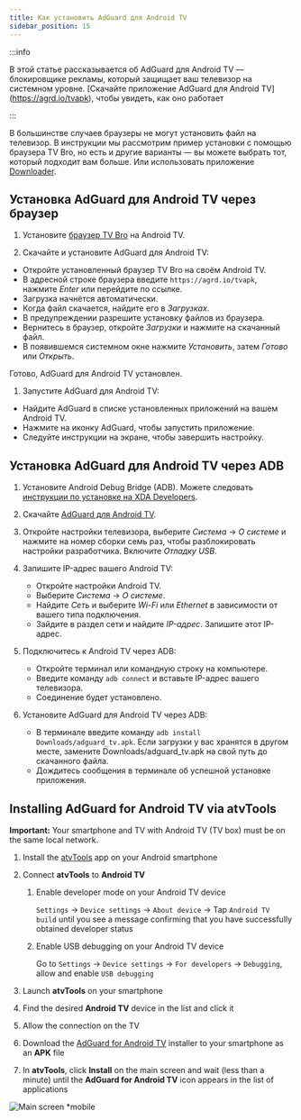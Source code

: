 ```yaml
---
title: Как установить AdGuard для Android TV
sidebar_position: 15
---
```


:::info

В этой статье рассказывается об AdGuard для Android TV — блокировщике рекламы, который защищает ваш телевизор на системном уровне. [Скачайте приложение AdGuard для Android TV] (https://agrd.io/tvapk), чтобы увидеть, как оно работает

:::

В большинстве случаев браузеры не могут установить файл на телевизор. В инструкции мы рассмотрим пример установки с помощью браузера TV Bro, но есть и другие варианты — вы можете выбрать тот, который подходит вам больше. Или использовать приложение [Downloader](https://play.google.com/store/apps/details?id=com.esaba.downloader).

## Установка AdGuard для Android TV через браузер

1. Установите [браузер TV Bro](https://play.google.com/store/apps/details?id=com.phlox.tvwebbrowser) на Android TV.

2. Скачайте и установите AdGuard для Android TV:

- Откройте установленный браузер TV Bro на своём Android TV.
- В адресной строке браузера введите `https://agrd.io/tvapk`, нажмите _Enter_ или перейдите по ссылке.
- Загрузка начнётся автоматически.
- Когда файл скачается, найдите его в _Загрузках_.
- В предупреждении разрешите установку файлов из браузера.
- Вернитесь в браузер, откройте _Загрузки_ и нажмите на скачанный файл.
- В появившемся системном окне нажмите _Установить_, затем _Готово_ или _Открыть_.

Готово, AdGuard для Android TV установлен.

1. Запустите AdGuard для Android TV:

- Найдите AdGuard в списке установленных приложений на вашем Android TV.
- Нажмите на иконку AdGuard, чтобы запустить приложение.
- Следуйте инструкции на экране, чтобы завершить настройку.

## Установка AdGuard для Android TV через ADB

1. Установите Android Debug Bridge (ADB). Можете следовать [инструкции по установке на XDA Developers](https://www.xda-developers.com/install-adb-windows-macos-linux).

2. Скачайте [AdGuard для Android TV](https://agrd.io/tvapk).

3. Откройте настройки телевизора, выберите _Система_ → _О системе_ и нажмите на номер сборки семь раз, чтобы разблокировать настройки разработчика. Включите _Отладку USB_.

4. Запишите IP-адрес вашего Android TV:

   - Откройте настройки Android TV.
   - Выберите _Система_ → _О системе_.
   - Найдите _Сеть_ и выберите _Wi-Fi_ или _Ethernet_ в зависимости от вашего типа подключения.
   - Зайдите в раздел сети и найдите _IP-адрес_. Запишите этот IP-адрес.

5. Подключитесь к Android TV через ADB:

   - Откройте терминал или командную строку на компьютере.
   - Введите команду `adb connect` и вставьте IP-адрес вашего телевизора.
   - Соединение будет установлено.

6. Установите AdGuard для Android TV через ADB:

   - В терминале введите команду `adb install Downloads/adguard_tv.apk`. Если загрузки у вас хранятся в другом месте, замените Downloads/adguard_tv.apk на свой путь до скачанного файла.
   - Дождитесь сообщения в терминале об успешной установке приложения.

## Installing AdGuard for Android TV via atvTools

**Important:** Your smartphone and TV with Android TV (TV box) must be on the same local network.

1. Install the [atvTools](https://play.google.com/store/apps/details?id=dev.vodik7.atvtools) app on your Android smartphone

2. Connect **atvTools** to **Android TV**

   1. Enable developer mode on your Android TV device

      `Settings` → `Device settings` → `About device` → Tap `Android TV build` until you see a message confirming that you have successfully obtained developer status

   2. Enable USB debugging on your Android TV device

      Go to `Settings` → `Device settings` → `For developers` → `Debugging`, allow and enable `USB debugging`

3. Launch **atvTools** on your smartphone

4. Find the desired **Android TV** device in the list and click it

5. Allow the connection on the TV

6. Download the [AdGuard for Android TV](https://agrd.io/tvapk) installer to your smartphone as an **APK** file

7. In **atvTools**, click **Install** on the main screen and wait (less than a minute) until the **AdGuard for Android TV** icon appears in the list of applications

![Main screen \*mobile](https://cdn.adtidy.org/content/kb/ad_blocker/android/solving_problems/android-tv/main-screen.png)
